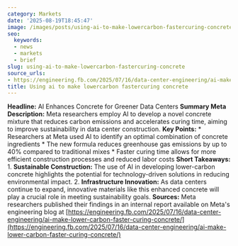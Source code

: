 ```yaml
---
category: Markets
date: '2025-08-19T18:45:47'
image: /images/posts/using-ai-to-make-lowercarbon-fastercuring-concrete.png
seo:
  keywords:
  - news
  - markets
  - brief
slug: using-ai-to-make-lowercarbon-fastercuring-concrete
source_urls:
- https://engineering.fb.com/2025/07/16/data-center-engineering/ai-make-lower-carbon-faster-curing-concrete/
title: Using ai to make lowercarbon fastercuring concrete
---
```


**Headline:** AI Enhances Concrete for Greener Data Centers  **Summary Meta Description:** Meta researchers employ AI to develop a novel concrete mixture that reduces carbon emissions and accelerates curing time, aiming to improve sustainability in data center construction.  **Key Points:**  * Researchers at Meta used AI to identify an optimal combination of concrete ingredients * The new formula reduces greenhouse gas emissions by up to 40% compared to traditional mixes * Faster curing time allows for more efficient construction processes and reduced labor costs  **Short Takeaways:**  1. **Sustainable Construction:** The use of AI in developing lower-carbon concrete highlights the potential for technology-driven solutions in reducing environmental impact. 2. **Infrastructure Innovation:** As data centers continue to expand, innovative materials like this enhanced concrete will play a crucial role in meeting sustainability goals.  **Sources:** Meta researchers published their findings in an internal report available on Meta's engineering blog at [https://engineering.fb.com/2025/07/16/data-center-engineering/ai-make-lower-carbon-faster-curing-concrete/](https://engineering.fb.com/2025/07/16/data-center-engineering/ai-make-lower-carbon-faster-curing-concrete/)